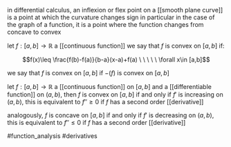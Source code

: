 in differential calculus, an inflexion or flex point on a [[smooth plane curve]] is a point at which the curvature changes sign
in particular in the case of the graph of a function, it is a point where the function changes from concave to convex

let $f:[a,b]\to \mathbb{R}$ a [[continuous function]]
we say that $f$ is convex on $[a,b]$ if:

$$f(x)\leq \frac{f(b)-f(a)}{b-a}(x-a)+f(a) \ \ \ \ \ \forall x\in [a,b]$$

we say that $f$ is convex on $[a,b]$ if $-(f)$ is convex on $[a,b]$

let $f:[a,b]\to \mathbb{R}$ a [[continuous function]] on $[a,b]$ and a [[differentiable function]] on $(a,b)$, then $f$ is convex on $[a,b]$ if and only if $f'$ is increasing on $(a,b)$, this is equivalent to $f''\geq 0$ if $f$ has a second order [[derivative]]

analogously, $f$ is concave on $[a,b]$ if and only if $f'$ is decreasing on $(a,b)$, this is equivalent to $f''\leq 0$ if $f$ has a second order [[derivative]]

#function_analysis 
#derivatives 